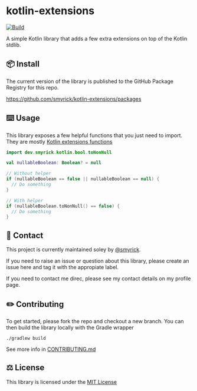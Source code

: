 # kotlin-extensions
[![Build](https://github.com/smyrick/kotlin-extensions/workflows/build-master/badge.svg)](https://github.com/smyrick/kotlin-extensions/actions)

A simple Kotlin library that adds a few extra extensions on top of the Kotlin stdlib.

## 📦 Install

The current version of the library is published to the GitHub Package Registry for this repo.

https://github.com/smyrick/kotlin-extensions/packages

## ⌨️ Usage

This library exposes a few helpful functions that you just need to import. They are mostly [Kotlin extensions functions](https://kotlinlang.org/docs/reference/extensions.html)

```kotlin
import dev.smyrick.kotlin.bool.toNonNull

val nullableBoolean: Boolean? = null

// Without helper
if (nullableBoolean == false || nullableBoolean == null) {
  // Do something
}

// With helper
if (nullableBoolean.toNonNull() == false) {
  // Do something
}
```

## 👥 Contact

This project is currently maintained soley by [@smyrick](https://github.com/smyrick).

If you need to raise an issue or question about this library, please create an issue here and tag it with the appropiate label.

If you need to contact me direc, please see my contact details on my profile page.

## ✏️ Contributing

To get started, please fork the repo and checkout a new branch. You can then build the library locally with the Gradle wrapper

```shell script
./gradlew build
```

See more info in [CONTRIBUTING.md](CONTRIBUTING.md)

## ⚖️ License
This library is licensed under the [MIT License](LICENSE)
